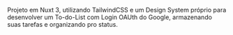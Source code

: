 Projeto em Nuxt 3, utilizando TailwindCSS e um Design System próprio para desenvolver um To-do-List com Login OAUth do Google, armazenando suas tarefas e organizando pro status.
